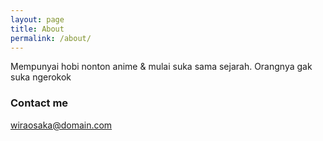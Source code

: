 ```yaml
---
layout: page
title: About
permalink: /about/
---
```


Mempunyai hobi nonton anime & mulai suka sama sejarah. Orangnya gak suka ngerokok

### Contact me

[wiraosaka@domain.com](mailto:email@domain.com)
